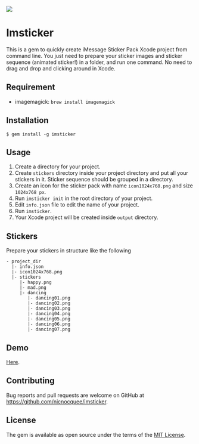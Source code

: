 ![](https://www.dropbox.com/s/h3qrm05k3d5lpvf/imsticker.png?dl=1)

# Imsticker

This is a gem to quickly create iMessage Sticker Pack Xcode project from command line. You just need to prepare your sticker images and sticker sequence (animated sticker!) in a folder, and run one command. No need to drag and drop and clicking around in Xcode.

## Requirement

- imagemagick: `brew install imagemagick`

## Installation

    $ gem install -g imsticker

## Usage

1. Create a directory for your project.
2. Create `stickers` directory inside your project directory and put all your stickers in it. Sticker sequence should be grouped in a directory.
3. Create an icon for the sticker pack with name `icon1024x768.png` and size `1024x768 px`.
4. Run `imsticker init` in the root directory of your project.
5. Edit `info.json` file to edit the name of your project.
6. Run `imsticker`.
7. Your Xcode project will be created inside `output` directory.

## Stickers

Prepare your stickers in structure like the following

```
- project_dir
  |- info.json
  |- icon1024x768.png
  |- stickers
     |- happy.png
     |- mad.png
     |- dancing
        |- dancing01.png
        |- dancing02.png
        |- dancing03.png
        |- dancing04.png
        |- dancing05.png
        |- dancing06.png
        |- dancing07.png
```

## Demo

[Here](https://www.dropbox.com/s/ddw39xra1mf88pl/imsticker2.mp4?dl=0).

## Contributing

Bug reports and pull requests are welcome on GitHub at https://github.com/nicnocquee/imsticker.

## License

The gem is available as open source under the terms of the [MIT License](http://opensource.org/licenses/MIT).
